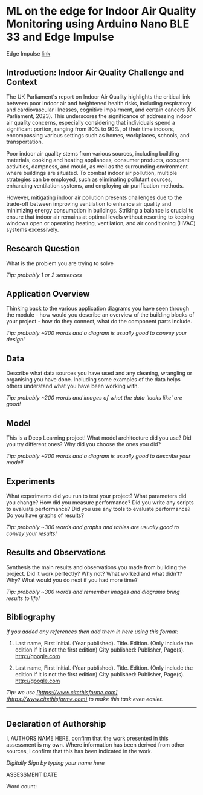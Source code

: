 # ML on the edge for Indoor Air Quality Monitoring using Arduino Nano BLE 33 and Edge Impulse

Edge Impulse [link](https://studio.edgeimpulse.com/public/379255/live)

## Introduction: Indoor Air Quality Challenge and Context

The UK Parliament's report on Indoor Air Quality highlights the critical link between poor indoor air and heightened health risks, including respiratory and cardiovascular illnesses, cognitive impairment, and certain cancers (UK Parliament, 2023). This underscores the significance of addressing indoor air quality concerns, especially considering that individuals spend a significant portion, ranging from 80% to 90%, of their time indoors, encompassing various settings such as homes, workplaces, schools, and transportation.

Poor indoor air quality stems from various sources, including building materials, cooking and heating appliances, consumer products, occupant activities, dampness, and mould, as well as the surrounding environment where buildings are situated. To combat indoor air pollution, multiple strategies can be employed, such as eliminating pollutant sources, enhancing ventilation systems, and employing air purification methods.

However, mitigating indoor air pollution presents challenges due to the trade-off between improving ventilation to enhance air quality and minimizing energy consumption in buildings. Striking a balance is crucial to ensure that indoor air remains at optimal levels without resorting to keeping windows open or operating heating, ventilation, and air conditioning (HVAC) systems excessively.


## Research Question
What is the problem you are trying to solve

*Tip: probably 1 or 2 sentences*

## Application Overview
Thinking back to the various application diagrams you have seen through the module - how would you describe an overview of the building blocks of your project - how do they connect, what do the component parts include.

*Tip: probably ~200 words and a diagram is usually good to convey your design!*

## Data
Describe what data sources you have used and any cleaning, wrangling or organising you have done. Including some examples of the data helps others understand what you have been working with.

*Tip: probably ~200 words and images of what the data 'looks like' are good!*

## Model
This is a Deep Learning project! What model architecture did you use? Did you try different ones? Why did you choose the ones you did?

*Tip: probably ~200 words and a diagram is usually good to describe your model!*

## Experiments
What experiments did you run to test your project? What parameters did you change? How did you measure performance? Did you write any scripts to evaluate performance? Did you use any tools to evaluate performance? Do you have graphs of results? 

*Tip: probably ~300 words and graphs and tables are usually good to convey your results!*

## Results and Observations
Synthesis the main results and observations you made from building the project. Did it work perfectly? Why not? What worked and what didn't? Why? What would you do next if you had more time?  

*Tip: probably ~300 words and remember images and diagrams bring results to life!*

## Bibliography
*If you added any references then add them in here using this format:*

1. Last name, First initial. (Year published). Title. Edition. (Only include the edition if it is not the first edition) City published: Publisher, Page(s). http://google.com

2. Last name, First initial. (Year published). Title. Edition. (Only include the edition if it is not the first edition) City published: Publisher, Page(s). http://google.com

*Tip: we use [https://www.citethisforme.com](https://www.citethisforme.com) to make this task even easier.* 

----

## Declaration of Authorship

I, AUTHORS NAME HERE, confirm that the work presented in this assessment is my own. Where information has been derived from other sources, I confirm that this has been indicated in the work.


*Digitally Sign by typing your name here*

ASSESSMENT DATE

Word count: 

